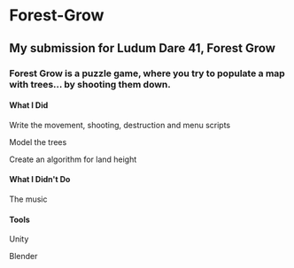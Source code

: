 # Forest-Grow

## My submission for Ludum Dare 41, Forest Grow

### Forest Grow is a puzzle game, where you try to populate a map with trees... by shooting them down.

#### What I Did

Write the movement, shooting, destruction and menu scripts

Model the trees

Create an algorithm for land height

#### What I Didn't Do

The music

#### Tools

Unity

Blender
